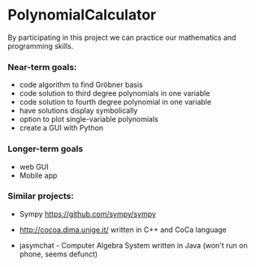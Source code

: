 # PolynomialCalculator

By participating in this project we can practice our mathematics and programming skills.

### Near-term goals:
- code algorithm to find Gröbner basis
- code solution to third degree polynomials in one variable
- code solution to fourth degree polynomial in one variable
- have solutions display symbolically
- option to plot single-variable polynomials
- create a GUI with Python

### Longer-term goals
- web GUI
- Mobile app

### Similar projects:
- Sympy
    https://github.com/sympy/sympy

- http://cocoa.dima.unige.it/ written in C++ and CoCa language

- jasymchat - Computer Algebra System written in Java (won't run on phone, seems defunct)
